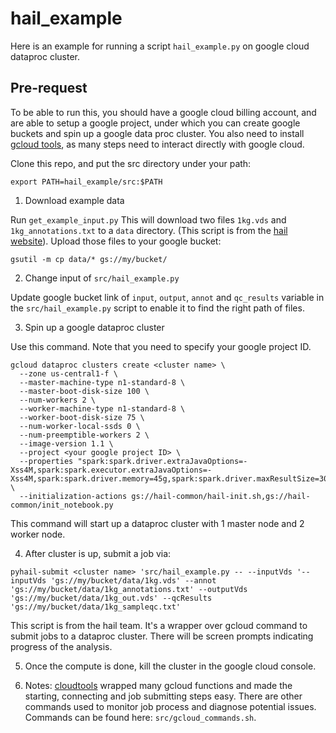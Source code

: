 # hail_example
Here is an example for running a script `hail_example.py` on google cloud dataproc cluster.

## Pre-request
To be able to run this, you should have a google cloud billing account, and are able to setup a google project, under which you can create google buckets and spin up a google data proc cluster. You also need to install [gcloud tools](https://cloud.google.com/sdk/gcloud/), as many steps need to interact directly with google cloud.

Clone this repo, and put the src directory under your path:

```
export PATH=hail_example/src:$PATH
```

1) Download example data

Run `get_example_input.py` This will download two files `1kg.vds` and `1kg_annotations.txt` to a `data` directory. (This script is from the [hail website](https://hail.is/docs/stable/tutorials/hail-overview.html#Check-for-tutorial-data-or-download-if-necessary)).
Upload those files to your google bucket:
```
gsutil -m cp data/* gs://my/bucket/
```

2) Change input of `src/hail_example.py`

Update google bucket link of `input`, `output`, `annot` and `qc_results` variable in the `src/hail_example.py` script to enable it to find the right path of files.

3) Spin up a google dataproc cluster

Use this command. Note that you need to specify your google project ID.
```
gcloud dataproc clusters create <cluster name> \
  --zone us-central1-f \
  --master-machine-type n1-standard-8 \
  --master-boot-disk-size 100 \
  --num-workers 2 \
  --worker-machine-type n1-standard-8 \
  --worker-boot-disk-size 75 \
  --num-worker-local-ssds 0 \
  --num-preemptible-workers 2 \
  --image-version 1.1 \
  --project <your google project ID> \
  --properties "spark:spark.driver.extraJavaOptions=-Xss4M,spark:spark.executor.extraJavaOptions=-Xss4M,spark:spark.driver.memory=45g,spark:spark.driver.maxResultSize=30g,spark:spark.task.maxFailures=20,spark:spark.kryoserializer.buffer.max=1g,hdfs:dfs.replication=1" \
  --initialization-actions gs://hail-common/hail-init.sh,gs://hail-common/init_notebook.py
```
This command will start up a dataproc cluster with 1 master node and 2 worker node.

4) After cluster is up, submit a job via:
```
pyhail-submit <cluster name> 'src/hail_example.py -- --inputVds '--inputVds 'gs://my/bucket/data/1kg.vds' --annot 'gs://my/bucket/data/1kg_annotations.txt' --outputVds 'gs://my/bucket/data/1kg_out.vds' --qcResults 'gs://my/bucket/data/1kg_sampleqc.txt'
```
This script is from the hail team. It's a wrapper over gcloud command to submit jobs to a dataproc cluster. There will be screen prompts indicating progress of the analysis.

5) Once the compute is done, kill the cluster in the google cloud console.

6) Notes: [cloudtools](https://github.com/Nealelab/cloudtools) wrapped many gcloud functions and made the starting, connecting and job submitting steps easy. There are other commands used to monitor job process and diagnose potential issues. Commands can be found here: `src/gcloud_commands.sh`.  
